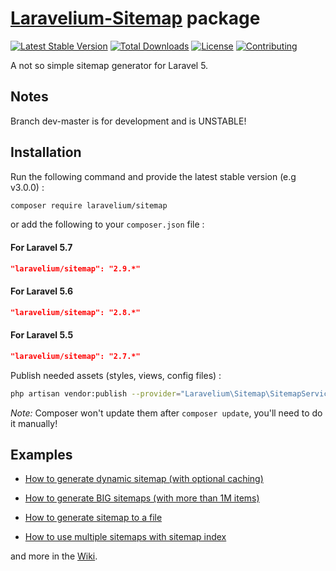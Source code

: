 # [Laravelium-Sitemap](https://laravelium.com) package

[![Latest Stable Version](https://poser.pugx.org/laravelium/sitemap/version.png)](https://packagist.org/packages/laravelium/sitemap) [![Total Downloads](https://poser.pugx.org/roumen/sitemap/d/total.png)](https://packagist.org/packages/laravelium/sitemap) [![License](https://img.shields.io/badge/license-MIT-blue.svg)](https://gitlab.com/Laravelium/Sitemap/blob/master/LICENSE) [![Contributing](https://img.shields.io/badge/PRs-welcome-blue.svg)](https://gitlab.com/Laravelium/Sitemap/blob/master/CONTRIBUTING.md)



A not so simple sitemap generator for Laravel 5.


## Notes

Branch dev-master is for development and is UNSTABLE!

## Installation

Run the following command and provide the latest stable version (e.g v3.0.0) :

```bash
composer require laravelium/sitemap
```

or add the following to your `composer.json` file :

#### For Laravel 5.7
```json
"laravelium/sitemap": "2.9.*"
```

#### For Laravel 5.6
```json
"laravelium/sitemap": "2.8.*"
```

#### For Laravel 5.5
```json
"laravelium/sitemap": "2.7.*"
```

Publish needed assets (styles, views, config files) :

```bash
php artisan vendor:publish --provider="Laravelium\Sitemap\SitemapServiceProvider"
```
*Note:* Composer won't update them after `composer update`, you'll need to do it manually!

## Examples

- [How to generate dynamic sitemap (with optional caching)](https://gitlab.com/Laravelium/Sitemap/wikis/Dynamic-sitemap)

- [How to generate BIG sitemaps (with more than 1M items)](https://gitlab.com/Laravelium/Sitemap/wikis/Generate-BIG-sitemaps)

- [How to generate sitemap to a file](https://gitlab.com/Laravelium/Sitemap/wikis/Generate-sitemap)

- [How to use multiple sitemaps with sitemap index](https://gitlab.com/Laravelium/Sitemap/wikis/Sitemap-index)

and more in the [Wiki](https://gitlab.com/Laravelium/Sitemap/wikis/home).
